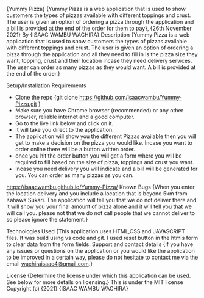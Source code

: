 {Yummy Pizza}
{Yummy Pizza is a web application that is used to show customers the types of pizzas available with different toppings and crust. The user is given an option of ordering a pizza through the application and a bill is provided at the end of the order for them to pay}, {26th November 2021}
By {ISAAC WAMBU WACHIRA}
Description
{Yummy Pizza is a web application that is used to show customers the types of pizzas available with different toppings and crust. The user is given an option of ordering a pizza through the application and all they need to fill in is the pizza size they want, topping, crust and their location incase they need delivery services. The user can order as many pizzas as they would want. A bill is provided at the end of the order.}

Setup/Installation Requirements
* Clone the repo {git clone https://github.com/isaacwambu/Yummy-Pizza.git }
* Make sure you have Chrome browser (recommended) or any other browser, reliable internet and a good computer.
* Go to the live link below and click on it.
* It will take you direct to the application.
* The application will show you the different Pizzas available then you will get to make a decision on the pizza you would like. Incase you want to order   online there will be a button written order.
* once you hit the order button you will get a form where you will be required to fill based on the size of pizza, toppings and crust you want.
* Incase you need delivery you will indicate and a bill will be generated for you. You can order as many pizzas as you can.

https://isaacwambu.github.io/Yummy-Pizza/
Known Bugs
{When you enter the location delivery and you include a location that is beyond 5km from Kahawa Sukari. The application will tell you that we do not deliver there and it will show you your final amount of pizza alone and it will tell you that we will call you. please not that we do not call people that we cannot deliver to so please ignore the statement.}

Technologies Used
{This application uses HTML,CSS and JAVASCRIPT files. It was build using vs code and git. I used reset button in the htmls form to clear data from the form fields.
Support and contact details
{If you have any issues or questions on the application or you would like the application to be improved in a certain way, please do not hesitate to contact me via the email wachiraisaac4@gmail.com.}

License
{Determine the license under which this application can be used. See below for more details on licensing.} This is under the MIT license Copyright (c) {2021} {ISAAC WAMBU WACHIRA}